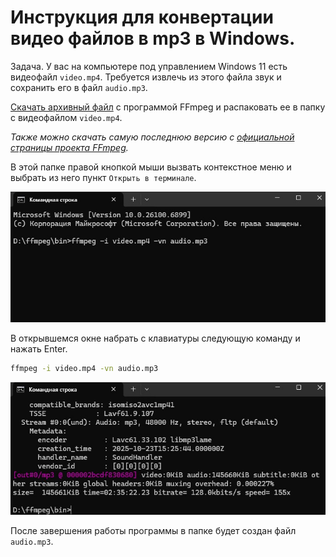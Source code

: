 # Инструкция для конвертации видео файлов в mp3 в Windows.

Задача. У вас на компьютере под управлением Windows 11 есть видеофайл `video.mp4`. Требуется извлечь из этого файла звук и сохранить его в файл `audio.mp3`.

[Скачать архивный файл](https://drive.google.com/file/d/12bcdhKBfRiqU67Vc-AuY-79sDErbIxBC/view?usp=drive_link) с программой FFmpeg и распаковать ее в папку с видеофайлом `video.mp4`.

_Также можно скачать самую последнюю версию с [официальной страницы проекта FFmpeg](https://github.com/BtbN/FFmpeg-Builds/releases/tag/latest)._

В этой папке правой кнопкой мыши вызвать контекстное меню и выбрать из него пункт `Открыть в терминале`.

![Окно терминала](mp3_01.jpg)

В открывшемся окне набрать с клавиатуры следующую команду и нажать Enter.

```bash
ffmpeg -i video.mp4 -vn audio.mp3
```

![Окно терминала](mp3_02.jpg)

После завершения работы программы в папке будет создан файл `audio.mp3`.
